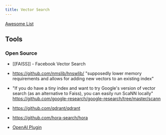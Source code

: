 ```yaml
---
title: Vector Search
---
```


[Awesome List](https://github.com/currentslab/awesome-vector-search)

## Tools
### Open Source
- [[FAISS]] - Facebook Vector Search
- https://github.com/nmslib/hnswlib/ "supposedly lower memory requirements and allows for adding new vectors to an existing index"
- "If you do have a tiny index and want to try Google's version of vector search (as an alternative to Faiss), you can easily run ScaNN locally" https://github.com/google-research/google-research/tree/master/scann


- https://github.com/qdrant/qdrant
- https://github.com/hora-search/hora
- [OpenAI Plugin](https://github.com/openai/chatgpt-retrieval-plugin)